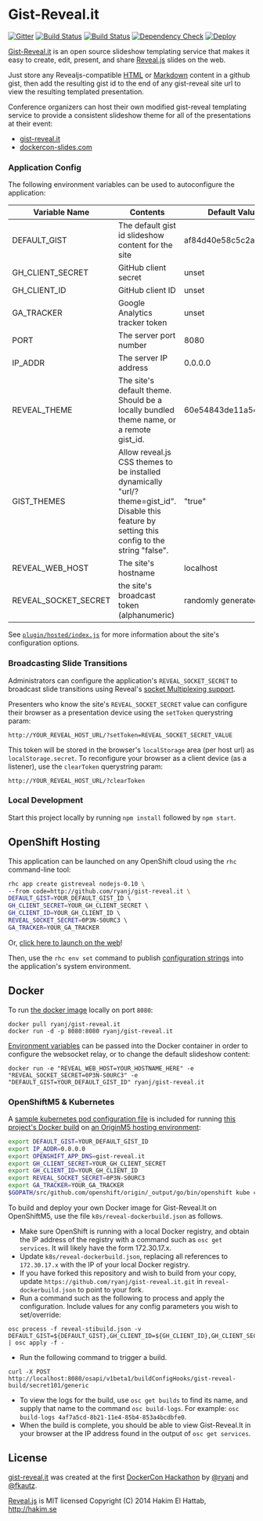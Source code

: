 # Gist-Reveal.it

[![Gitter](https://badges.gitter.im/Join%20Chat.svg)](https://gitter.im/ryanj/gist-reveal.it?utm_source=badge&utm_medium=badge&utm_campaign=pr-badge&utm_content=badge)
[![Build Status](http://img.shields.io/travis/ryanj/gist-reveal.it.svg)](https://travis-ci.org/ryanj/gist-reveal.it) [![Build Status](http://img.shields.io/jenkins/s/https/build-shifter.rhcloud.com/slide-build.svg)](https://build-shifter.rhcloud.com/job/slide-build/) [![Dependency Check](http://img.shields.io/david/ryanj/gist-reveal.it.svg)](https://david-dm.org/ryanj/gist-reveal.it) [![Deploy](https://img.shields.io/badge/Launch_on-OpenShift-brightgreen.svg)](https://openshift.redhat.com/app/console/application_types/custom?name=slides&initial_git_url=https%3A%2F%2Fgithub.com/ryanj/gist-reveal.it.git&cartridges[]=nodejs-0.10)

[Gist-Reveal.it](http://gist-reveal.it/) is an open source slideshow templating service that makes it easy to create, edit, present, and share [Reveal.js](https://github.com/hakimel/reveal.js) slides on the web.

Just store any Revealjs-compatible [HTML](https://github.com/hakimel/reveal.js#markup) or [Markdown](https://github.com/hakimel/reveal.js#markdown) content in a github gist, then add the resulting gist id to the end of any gist-reveal site url to view the resulting templated presentation.

Conference organizers can host their own modified gist-reveal templating service to provide a consistent slideshow theme for all of the presentations at their event:

 * [gist-reveal.it](http://gist-reveal.it/af84d40e58c5c2a908dd)
 * [dockercon-slides.com](http://dockercon-slides.com/af84d40e58c5c2a908dd)

### Application Config

The following environment variables can be used to autoconfigure the application:

Variable Name  | Contents   |  Default Value
---------------|------------|---------------
DEFAULT_GIST   | The default gist id slideshow content for the site | af84d40e58c5c2a908dd
GH_CLIENT_SECRET | GitHub client secret | unset
GH_CLIENT_ID | GitHub client ID | unset
GA_TRACKER | Google Analytics tracker token | unset
PORT | The server port number | 8080
IP_ADDR | The server IP address | 0.0.0.0
REVEAL_THEME | The site's default theme. Should be a locally bundled theme name, or a remote gist_id. | 60e54843de11a545897e
GIST_THEMES | Allow reveal.js CSS themes to be installed dynamically "url/?theme=gist_id". Disable this feature by setting this config to the string "false". | "true"
REVEAL_WEB_HOST | The site's hostname | localhost
REVEAL_SOCKET_SECRET | the site's broadcast token (alphanumeric) | randomly generated

See [`plugin/hosted/index.js`](https://github.com/ryanj/gist-reveal.it/edit/master/plugin/hosted/index.js) for more information about the site's configuration options.

### Broadcasting Slide Transitions

Administrators can configure the application's `REVEAL_SOCKET_SECRET` to broadcast slide transitions using Reveal's [socket Multiplexing support](https://github.com/hakimel/reveal.js#multiplexing).

Presenters who know the site's `REVEAL_SOCKET_SECRET` value can configure their browser as a presentation device using the `setToken` querystring param:

    http://YOUR_REVEAL_HOST_URL/?setToken=REVEAL_SOCKET_SECRET_VALUE

This token will be stored in the browser's `localStorage` area (per host url) as `localStorage.secret`. To reconfigure your browser as a client device (as a listener), use the `clearToken` querystring param:

    http://YOUR_REVEAL_HOST_URL/?clearToken

### Local Development

Start this project locally by running `npm install` followed by `npm start`.

## OpenShift Hosting

This application can be launched on any OpenShift cloud using the `rhc` command-line tool:

```bash
rhc app create gistreveal nodejs-0.10 \
--from code=http://github.com/ryanj/gist-reveal.it \ 
DEFAULT_GIST=YOUR_DEFAULT_GIST_ID \ 
GH_CLIENT_SECRET=YOUR_GH_CLIENT_SECRET \ 
GH_CLIENT_ID=YOUR_GH_CLIENT_ID \ 
REVEAL_SOCKET_SECRET=0P3N-S0URC3 \ 
GA_TRACKER=YOUR_GA_TRACKER
```

Or, [click here to launch on the web](https://openshift.redhat.com/app/console/application_types/custom?name=reveal&initial_git_url=https%3A%2F%2Fgithub.com/ryanj/gist-reveal.it.git&cartridges[]=nodejs-0.10)!

Then, use the `rhc env set` command to publish [configuration strings](#application-config) into the application's system environment.

## Docker 

To run [the docker image](https://registry.hub.docker.com/u/ryanj/gist-reveal.it/) locally on port `8080`:

    docker pull ryanj/gist-reveal.it
    docker run -d -p 8080:8080 ryanj/gist-reveal.it

[Environment variables](#Application_Config) can be passed into the Docker container in order to configure the websocket relay, or to change the default slideshow content: 

    docker run -e "REVEAL_WEB_HOST=YOUR_HOSTNAME_HERE" -e "REVEAL_SOCKET_SECRET=0P3N-S0URC3" -e "DEFAULT_GIST=YOUR_DEFAULT_GIST_ID" ryanj/gist-reveal.it
    
### OpenShiftM5 & Kubernetes 

A [sample kubernetes pod configuration file](https://github.com/ryanj/gist-reveal.it/blob/master/reveal-pod.json) is included for running [this project's Docker build](https://registry.hub.docker.com/u/ryanj/gist-reveal.it/) on [an OriginM5 hosting environment](https://github.com/openshift/origin#getting-started):

```bash
export DEFAULT_GIST=YOUR_DEFAULT_GIST_ID 
export IP_ADDR=0.0.0.0
export OPENSHIFT_APP_DNS=gist-reveal.it
export GH_CLIENT_SECRET=YOUR_GH_CLIENT_SECRET 
export GH_CLIENT_ID=YOUR_GH_CLIENT_ID
export REVEAL_SOCKET_SECRET=0P3N-S0URC3 
export GA_TRACKER=YOUR_GA_TRACKER
$GOPATH/src/github.com/openshift/origin/_output/go/bin/openshift kube create pods -c ~/src/gist-reveal.it/reveal-pod.json
```

To build and deploy your own Docker image for Gist-Reveal.It on OpenShiftM5, use the file `k8s/reveal-dockerbuild.json` as follows.

- Make sure OpenShift is running with a local Docker registry, and obtain the IP address of the registry with a command such as `osc get services`. It will likely have the form 172.30.17.x.
- Update `k8s/reveal-dockerbuild.json`, replacing all references to `172.30.17.x` with the IP of your local Docker registry.
- If you have forked this repository and wish to build from your copy, update `https://github.com/ryanj/gist-reveal.it.git` in `reveal-dockerbuild.json` to point to your fork.
- Run a command such as the following to process and apply the configuration. Include values for any config parameters you wish to set/override:

```
osc process -f reveal-stibuild.json -v DEFAULT_GIST=${DEFAULT_GIST},GH_CLIENT_ID=${GH_CLIENT_ID},GH_CLIENT_SECRET=${GH_CLIENT_SECRET},REVEAL_SOCKET_SECRET=${REVEAL_SOCKET_SECRET} | osc apply -f -
```

- Run the following command to trigger a build.

```
curl -X POST http://localhost:8080/osapi/v1beta1/buildConfigHooks/gist-reveal-build/secret101/generic
```

- To view the logs for the build, use `osc get builds` to find its name, and supply that name to the command `osc build-logs`. For example: `osc build-logs 4af7a5cd-8b21-11e4-85b4-853a4bcdbfe0`.
- When the build is complete, you should be able to view Gist-Reveal.It in your browser at the IP address found in the output of `osc get services`.

## License

[gist-reveal,it](http://gist-reveal.it/) was created at the first [DockerCon Hackathon](http://blog.docker.com/2014/07/dockercon-video-dockercon-hackathon-winners/) by [@ryanj](https://github.com/ryanj) and [@fkautz](https://github.com/fkautz).

[Reveal.js](https://github.com/hakimel/reveal.js) is MIT licensed
Copyright (C) 2014 Hakim El Hattab, http://hakim.se
